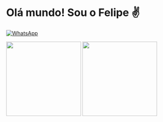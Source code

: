 # Olá mundo! Sou o Felipe ✌

[![WhatsApp](https://img.shields.io/badge/WhatsApp-25D366?style=for-the-badge&logo=whatsapp&logoColor=white)](https://wa.me/qr/HFYF4UIABI7SF1)

<!-- Stats Card -->
<div>
  <img height='200em' src='https://github-readme-stats.vercel.app/api?username=fefragoso&locale=&show_icons=true&theme=dark&count_private=true'/>
  <img height='200em' src='https://github-readme-stats.vercel.app/api/top-langs?username=fefragoso&layout=compact&theme=dark'/>
</div>
